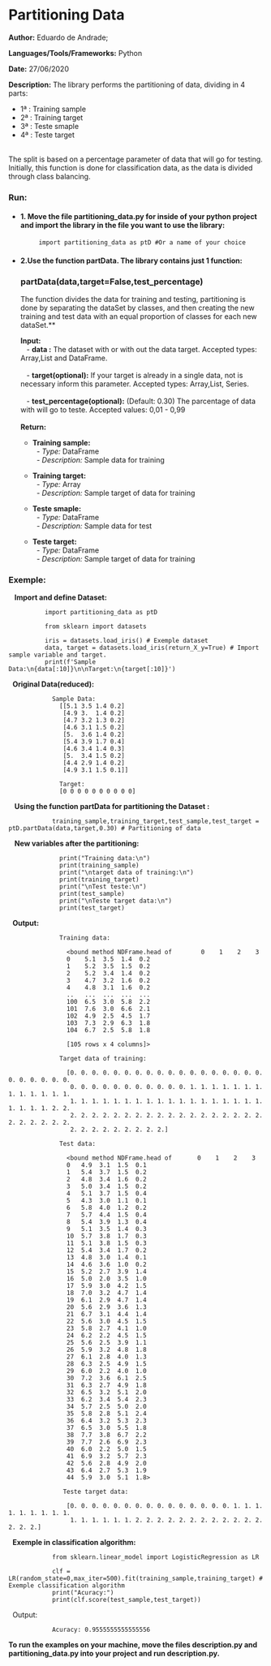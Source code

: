 # Partitioning Data
**Author:** Eduardo de Andrade;

**Languages/Tools/Frameworks:** Python
 
**Date:** 27/06/2020

**Description:**
The library performs the partitioning of data, dividing in 4 parts:
  - 1ª : Training sample
  - 2ª : Training target
  - 3ª : Teste smaple
  - 4ª : Teste target<br><br>

The split is based on a percentage parameter of data that will go for testing. Initially, this function is done for classification data, 
as the data is divided through class balancing.  

### **Run:**
  - #### 1. Move the file partitioning_data.py for inside of your python project and import the library in the file you want to use the library:<br>
              
             import partitioning_data as ptD #Or a name of your choice
                      
              
  - #### 2.Use the function partData. The library contains just 1 function:
    ###  **partData(data,target=False,test_percentage)**
            
       The function divides the data for training and testing, partitioning is done by separating the dataSet by classes,
        and then creating the new training and test data with an equal proportion of classes for each new dataSet.**
    
       **Input:** <br>
             &nbsp;&nbsp; - **data :** The dataset with or with out the data target. Accepted types: Array,List and DataFrame.<br> <br>
             &nbsp;&nbsp; - **target(optional):** If your target is already in a single data, not is necessary inform this parameter. Accepted types: Array,List, Series.<br><br>
             &nbsp;&nbsp; - **test_percentage(optional):** (Default: 0.30) The parcentage of data with will go to teste. Accepted values: 0,01 - 0,99<br><br>
       **Return:** <br>
       - **Training sample:** <br>
          &nbsp; - *Type:* DataFrame<br>
          &nbsp; - *Description:* Sample data for training <br>

       - **Training target:** <br>
           &nbsp; - *Type:* Array<br>
           &nbsp; - *Description:* Sample target of data for training <br>

       - **Teste smaple:**<br>
           &nbsp; - *Type:* DataFrame<br>
           &nbsp; - *Description:* Sample data for test <br>

       - **Teste target:**<br>
          &nbsp; - *Type:* DataFrame<br>
          &nbsp; - *Description:* Sample target of data for training <br>


     >
### **Exemple:**
        
  &nbsp;&nbsp; **Import and define Dataset:**
               
              import partitioning_data as ptD

              from sklearn import datasets 
              
              iris = datasets.load_iris() # Exemple dataset 
              data, target = datasets.load_iris(return_X_y=True) # Import sample variable and target.
              print(f'Sample Data:\n{data[:10]}\n\nTarget:\n{target[:10]}')
              
&nbsp;&nbsp;**Original Data(reduced):**
   
                Sample Data:
                  [[5.1 3.5 1.4 0.2]
                   [4.9 3.  1.4 0.2]
                   [4.7 3.2 1.3 0.2]
                   [4.6 3.1 1.5 0.2]
                   [5.  3.6 1.4 0.2]
                   [5.4 3.9 1.7 0.4]
                   [4.6 3.4 1.4 0.3]
                   [5.  3.4 1.5 0.2]
                   [4.4 2.9 1.4 0.2]
                   [4.9 3.1 1.5 0.1]]

                  Target:
                  [0 0 0 0 0 0 0 0 0 0]
                  
 &nbsp;&nbsp;  **Using the function partData for partitioning the Dataset :**
                              
                training_sample,training_target,test_sample,test_target = ptD.partData(data,target,0.30) # Partitioning of data
      

&nbsp;&nbsp;  **New variables after the partitioning:**
  
                  print("Training data:\n")
                  print(training_sample)
                  print("\ntarget data of training:\n")
                  print(training_target)
                  print("\nTest teste:\n")
                  print(test_sample)
                  print("\nTeste target data:\n")
                  print(test_target)
    
   &nbsp;&nbsp;**Output:**
   
                  Training data:

                    <bound method NDFrame.head of        0    1    2    3
                    0    5.1  3.5  1.4  0.2
                    1    5.2  3.5  1.5  0.2
                    2    5.2  3.4  1.4  0.2
                    3    4.7  3.2  1.6  0.2
                    4    4.8  3.1  1.6  0.2
                    ..   ...  ...  ...  ...
                    100  6.5  3.0  5.8  2.2
                    101  7.6  3.0  6.6  2.1
                    102  4.9  2.5  4.5  1.7
                    103  7.3  2.9  6.3  1.8
                    104  6.7  2.5  5.8  1.8

                    [105 rows x 4 columns]>

                  Target data of training:

                    [0. 0. 0. 0. 0. 0. 0. 0. 0. 0. 0. 0. 0. 0. 0. 0. 0. 0. 0. 0. 0. 0. 0. 0.
                     0. 0. 0. 0. 0. 0. 0. 0. 0. 0. 0. 1. 1. 1. 1. 1. 1. 1. 1. 1. 1. 1. 1. 1.
                     1. 1. 1. 1. 1. 1. 1. 1. 1. 1. 1. 1. 1. 1. 1. 1. 1. 1. 1. 1. 1. 1. 2. 2.
                     2. 2. 2. 2. 2. 2. 2. 2. 2. 2. 2. 2. 2. 2. 2. 2. 2. 2. 2. 2. 2. 2. 2. 2.
                     2. 2. 2. 2. 2. 2. 2. 2. 2.]

                  Test data:

                    <bound method NDFrame.head of       0    1    2    3
                    0   4.9  3.1  1.5  0.1
                    1   5.4  3.7  1.5  0.2
                    2   4.8  3.4  1.6  0.2
                    3   5.0  3.4  1.5  0.2
                    4   5.1  3.7  1.5  0.4
                    5   4.3  3.0  1.1  0.1
                    6   5.8  4.0  1.2  0.2
                    7   5.7  4.4  1.5  0.4
                    8   5.4  3.9  1.3  0.4
                    9   5.1  3.5  1.4  0.3
                    10  5.7  3.8  1.7  0.3
                    11  5.1  3.8  1.5  0.3
                    12  5.4  3.4  1.7  0.2
                    13  4.8  3.0  1.4  0.1
                    14  4.6  3.6  1.0  0.2
                    15  5.2  2.7  3.9  1.4
                    16  5.0  2.0  3.5  1.0
                    17  5.9  3.0  4.2  1.5
                    18  7.0  3.2  4.7  1.4
                    19  6.1  2.9  4.7  1.4
                    20  5.6  2.9  3.6  1.3
                    21  6.7  3.1  4.4  1.4
                    22  5.6  3.0  4.5  1.5
                    23  5.8  2.7  4.1  1.0
                    24  6.2  2.2  4.5  1.5
                    25  5.6  2.5  3.9  1.1
                    26  5.9  3.2  4.8  1.8
                    27  6.1  2.8  4.0  1.3
                    28  6.3  2.5  4.9  1.5
                    29  6.0  2.2  4.0  1.0
                    30  7.2  3.6  6.1  2.5
                    31  6.3  2.7  4.9  1.8
                    32  6.5  3.2  5.1  2.0
                    33  6.2  3.4  5.4  2.3
                    34  5.7  2.5  5.0  2.0
                    35  5.8  2.8  5.1  2.4
                    36  6.4  3.2  5.3  2.3
                    37  6.5  3.0  5.5  1.8
                    38  7.7  3.8  6.7  2.2
                    39  7.7  2.6  6.9  2.3
                    40  6.0  2.2  5.0  1.5
                    41  6.9  3.2  5.7  2.3
                    42  5.6  2.8  4.9  2.0
                    43  6.4  2.7  5.3  1.9
                    44  5.9  3.0  5.1  1.8>

                   Teste target data:

                    [0. 0. 0. 0. 0. 0. 0. 0. 0. 0. 0. 0. 0. 0. 0. 1. 1. 1. 1. 1. 1. 1. 1. 1.
                     1. 1. 1. 1. 1. 1. 2. 2. 2. 2. 2. 2. 2. 2. 2. 2. 2. 2. 2. 2. 2.]

   &nbsp;&nbsp;**Exemple in classification algorithm:**
                
                from sklearn.linear_model import LogisticRegression as LR
                
                clf = LR(random_state=0,max_iter=500).fit(training_sample,training_target) # Exemple classification algorithm
                print("Acuracy:") 
                print(clf.score(test_sample,test_target))
      
  &nbsp;&nbsp;Output:
              
                Acuracy: 0.9555555555555556
     
**To run the examples on your machine, move the files description.py and partitioning_data.py into your project and run description.py.**
